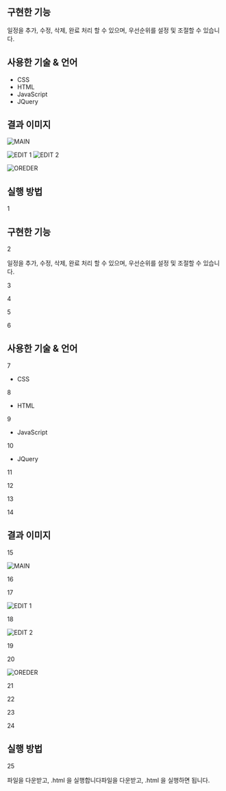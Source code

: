 ## 구현한 기능
일정을 추가, 수정, 삭제, 완료 처리 할 수 있으며, 우선순위를 설정 및 조절할 수 있습니다.



## 사용한 기술 & 언어
* CSS
* HTML
* JavaScript
* JQuery



## 결과 이미지
![MAIN](https://user-images.githubusercontent.com/61776419/113503932-f9d00480-956f-11eb-9df9-f89094401b07.png)

![EDIT 1](https://user-images.githubusercontent.com/61776419/113503945-03596c80-9570-11eb-8300-33da35f2ab4d.png)
![EDIT 2](https://user-images.githubusercontent.com/61776419/113503955-0b191100-9570-11eb-9f38-f28e11a099a7.png)

![OREDER](https://user-images.githubusercontent.com/61776419/113503959-10765b80-9570-11eb-8e4b-d5d2454e05f3.png)



## 실행 방법
1

## 구현한 기능

2

일정을 추가, 수정, 삭제, 완료 처리 할 수 있으며, 우선순위를 설정 및 조절할 수 있습니다.

3



4



5



6

## 사용한 기술 & 언어

7

* CSS

8

* HTML

9

* JavaScript

10

* JQuery

11



12



13



14

## 결과 이미지

15

![MAIN](https://user-images.githubusercontent.com/61776419/113503932-f9d00480-956f-11eb-9df9-f89094401b07.png)

16



17

![EDIT 1](https://user-images.githubusercontent.com/61776419/113503945-03596c80-9570-11eb-8300-33da35f2ab4d.png)

18

![EDIT 2](https://user-images.githubusercontent.com/61776419/113503955-0b191100-9570-11eb-9f38-f28e11a099a7.png)

19



20

![OREDER](https://user-images.githubusercontent.com/61776419/113503959-10765b80-9570-11eb-8e4b-d5d2454e05f3.png)

21



22



23



24

## 실행 방법

25

파일을 다운받고, .html 을 실행합니다파일을 다운받고, .html 을 실행하면 됩니다.
